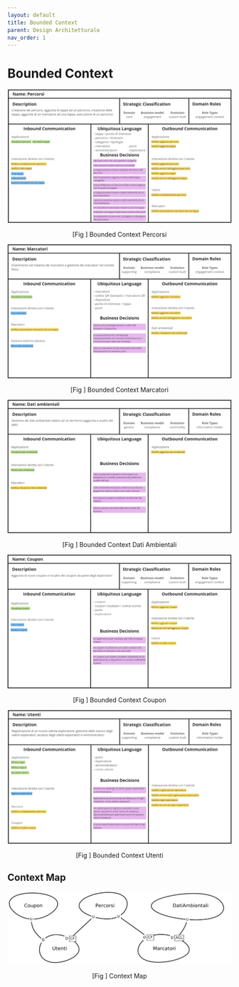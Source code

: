 ```yaml
---
layout: default
title: Bounded Context
parent: Design Architetturale
nav_order: 1
---
```


# Bounded Context
<div align="center">
<img src="../../img/bounded-context-percorsi.png" alt="Bounded Context Percorsi" >
<p align="center" id="fig99">[Fig ] Bounded Context Percorsi</p>
</div>

<div align="center">
<img src="../../img/bounded-context-marcatori.png" alt="Bounded Context Marcatori" >
<p align="center" id="fig99">[Fig ] Bounded Context Marcatori</p>
</div>

<div align="center">
<img src="../../img/bounded-context-dati-ambientali.png" alt="Bounded Context Dati Ambientali" >
<p align="center" id="fig99">[Fig ] Bounded Context Dati Ambientali</p>
</div>

<div align="center">
<img src="../../img/bounded-context-coupon.png" alt="Bounded Context Coupon" >
<p align="center" id="fig99">[Fig ] Bounded Context Coupon</p>
</div>

<div align="center">
<img src="../../img/bounded-context-utenti.png" alt="Bounded Context Utenti" >
<p align="center" id="fig99">[Fig ] Bounded Context Utenti</p>
</div>

## Context Map
<div align="center">
<img src="../../img/ContextMap.png" alt="Context Map" >
<p align="center" id="fig99">[Fig ] Context Map</p>
</div>
